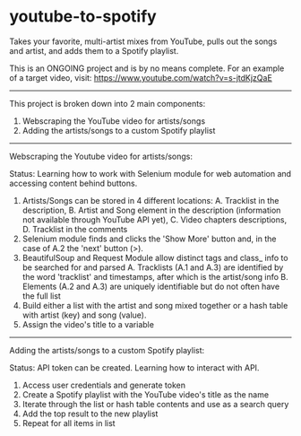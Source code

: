 # youtube-to-spotify
Takes your favorite, multi-artist mixes from YouTube, pulls out the songs and artist, and adds them to a Spotify playlist.

This is an ONGOING project and is by no means complete.
For an example of a target video, visit: https://www.youtube.com/watch?v=s-jtdKjzQaE
___________________________________________________________________________________________________________
This project is broken down into 2 main components:
1. Webscraping the YouTube video for artists/songs
2. Adding the artists/songs to a custom Spotify playlist

___________________________________________________________________________________________________________
Webscraping the Youtube video for artists/songs:

Status: Learning how to work with Selenium module for web automation and accessing content behind buttons.

1. Artists/Songs can be stored in 4 different locations:
  A. Tracklist in the description,
  B. Artist and Song element in the description (information not available through YouTube API yet),
  C. Video chapters descriptions,
  D. Tracklist in the comments
2. Selenium module finds and clicks the 'Show More' button and, in the case of A.2 the 'next' button (>).
3. BeautifulSoup and Request Module allow distinct tags and class_ info to be searched for and parsed
  A. Tracklists (A.1 and A.3) are identified by the word 'tracklist' and timestamps, after which is the artist/song info
  B. Elements (A.2 and A.3) are uniquely identifiable but do not often have the full list
4. Build either a list with the artist and song mixed together or a hash table with artist (key) and song (value).
5. Assign the video's title to a variable

___________________________________________________________________________________________________________
Adding the artists/songs to a custom Spotify playlist:
 
Status: API token can be created. Learning how to interact with API.

1. Access user credentials and generate token
2. Create a Spotify playlist with the YouTube video's title as the name
3. Iterate through the list or hash table contents and use as a search query
4. Add the top result to the new playlist
5. Repeat for all items in list
